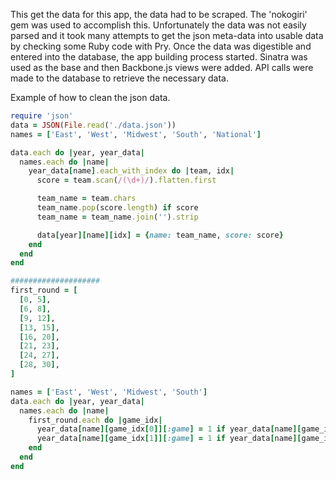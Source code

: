 

This get the data for this app, the data had to be scraped.  The 'nokogiri' gem was used to accomplish this.  Unfortunately the data was not easily parsed and it took many attempts to get the json meta-data into usable data by checking some Ruby code with Pry.  Once the data was digestible and entered into the database, the app building process started.  Sinatra was used as the base and then Backbone.js views were added.  API calls were made to the database to retrieve the necessary data.

Example of how to clean the json data.
```ruby
require 'json'
data = JSON(File.read('./data.json'))
names = ['East', 'West', 'Midwest', 'South', 'National']

data.each do |year, year_data|
  names.each do |name|
    year_data[name].each_with_index do |team, idx|
      score = team.scan(/(\d+)/).flatten.first

      team_name = team.chars
      team_name.pop(score.length) if score
      team_name = team_name.join('').strip

      data[year][name][idx] = {name: team_name, score: score}
    end
  end
end

####################
first_round = [
  [0, 5],
  [6, 8],
  [9, 12],
  [13, 15],
  [16, 20],
  [21, 23],
  [24, 27],
  [28, 30],
]

names = ['East', 'West', 'Midwest', 'South']
data.each do |year, year_data|
  names.each do |name|
    first_round.each do |game_idx|
      year_data[name][game_idx[0]][:game] = 1 if year_data[name][game_idx[0]]
      year_data[name][game_idx[1]][:game] = 1 if year_data[name][game_idx[1]]
    end
  end
end
```
